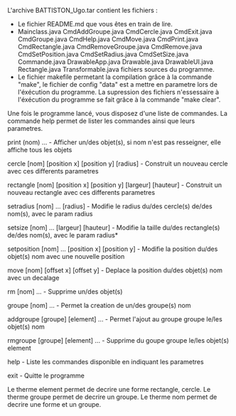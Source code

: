 L'archive BATTISTON_Ugo.tar contient les fichiers :
- Le fichier README.md que vous êtes en train de lire.
- Mainclass.java CmdAddGroupe.java CmdCercle.java CmdExit.java CmdGroupe.java CmdHelp.java CmdMove.java CmdPrint.java CmdRectangle.java CmdRemoveGroupe.java CmdRemove.java CmdSetPosition.java CmdSetRadius.java CmdSetSize.java Commande.java DrawableApp.java Drawable.java DrawableUI.java Rectangle.java Transformable.java fichiers sources du programme.
- Le fichier makefile permetant la compilation grâce à la commande "make", le fichier de config "data" est a mettre en parametre lors de l'éxécution du programme. La supression des fichiers n'essessaire à l'éxécution du	programme se fait grâce à la commande "make clear".


Une fois le programme lancé, vous disposez d'une liste de commandes. La commande help permet de lister les commandes ainsi que leurs parametres.

print       (nom) ...
	- Afficher un/des objet(s), si nom n'est pas resseigner, elle affiche tous les objets

cercle      [nom] [position x] [position y] [radius]
	- Construit un nouveau cercle avec ces differents parametres

rectangle   [nom] [position x] [position y] [largeur] [hauteur]
	- Construit un nouveau rectangle avec ces differents parametres

setradius   [nom] ... [radius]
	- Modifie le radius du/des cercle(s) de/des nom(s), avec le param radius

setsize     [nom] ... [largeur] [hauteur]
	- Modifie la taille du/des rectangle(s) de/des nom(s), avec le param radius*

setposition [nom] ... [position x] [position y]
	- Modifie la position du/des objet(s) nom avec une nouvelle position

move        [nom] [offset x] [offset y]
	- Deplace la position du/des objet(s) nom avec un decalage

rm          [nom] ...
	- Supprime un/des objet(s)

groupe      [nom] ...
	- Permet la creation de un/des groupe(s) nom

addgroupe   [groupe] [element] ...
	- Permet l'ajout au groupe groupe le/les objet(s) nom

rmgroupe    [groupe] [element] ...
	- Supprime du goupe groupe le/les objet(s) element

help
	- Liste les commandes disponible en indiquant les parametres

exit
	- Quitte le programme


Le therme element permet de decrire une forme rectangle, cercle.
Le therme groupe permet de decrire un groupe.
Le therme nom permet de decrire une forme et un groupe.
